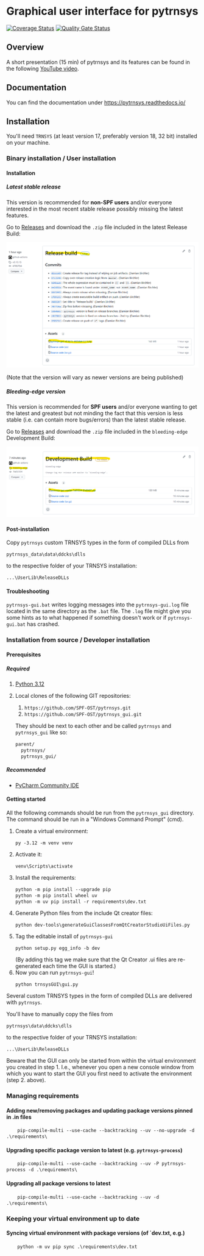 # Graphical user interface for pytrnsys

[![Coverage Status](https://coveralls.io/repos/github/SPF-OST/pytrnsys_gui/badge.svg?branch=master)](https://coveralls.io/github/SPF-OST/pytrnsys_gui?branch=master) [![Quality Gate Status](https://sonarcloud.io/api/project_badges/measure?project=SPF-OST_pytrnsys_gui&metric=alert_status)](https://sonarcloud.io/summary/new_code?id=SPF-OST_pytrnsys_gui)

## Overview

A short presentation (15 min) of pytrnsys and its features can be found in the following 
[YouTube video](https://www.youtube.com/watch?v=B1BSjYRKuVM).

## Documentation

You can find the documentation under https://pytrnsys.readthedocs.io/ 

## Installation

You'll need `TRNSYS` (at least version 17, preferably version 18, 32 bit)  installed on your machine.

### Binary installation / User installation

#### Installation

##### Latest stable release

This version is recommended for **non-SPF users** and/or everyone interested in the most recent stable release
possibly missing the latest features.

Go to [Releases](https://github.com/SPF-OST/pytrnsys_gui/releases) and download the `.zip` file included in
the latest Release Build:

![Latest Versioned Release](doc/release.png)

(Note that the version will vary as newer versions are being published)

##### Bleeding-edge version

This version is recommended for **SPF users** and/or everyone wanting to get the latest and greatest but not minding the fact
that this version is less stable (i.e. can contain more bugs/errors) than the latest stable release.

Go to [Releases](https://github.com/SPF-OST/pytrnsys_gui/releases) and download the `.zip` file included in
the `bleeding-edge` Development Build:

![Bleeding Edge Release](doc/bleeding-edge.png)

#### Post-installation

Copy `pytrnsys` custom TRNSYS types in the form of compiled DLLs from

    pytrnsys_data\data\ddcks\dlls
    
to the respective folder of your TRNSYS installation:

    ...\UserLib\ReleaseDLLs

#### Troubleshooting
`pytrnsys-gui.bat` writes logging messages into the `pytrnsys-gui.log` file located in the same directory
as the `.bat` file. The `.log` file might give you some hints as to what happened if something doesn't
work or if `pytrnsys-gui.bat` has crashed.


### Installation from source / Developer installation

#### Prerequisites

##### Required

1. [Python 3.12](https://www.python.org/ftp/python/3.12.2/python-3.12.2-amd64.exe)
1. Local clones of the following GIT repositories:
    1. `https://github.com/SPF-OST/pytrnsys.git`
    1. `https://github.com/SPF-OST/pytrnsys_gui.git`

    They should be next to each other and be called `pytrnsys` and `pytrnsys_gui` like so:
    ```
    parent/
      pytrnsys/
      pytrnsys_gui/
    ```

##### Recommended
* [PyCharm Community IDE](https://www.jetbrains.com/pycharm/download)

#### Getting started

All the following commands should be run from the `pytrnsys_gui` directory. The command should be run in a 
"Windows Command Prompt" (cmd).

1. Create a virtual environment:
    ```commandline
    py -3.12 -m venv venv
    ```
2. Activate it:
    ```commandline
    venv\Scripts\activate
    ```
3. Install the requirements:
    ```commandline
    python -m pip install --upgrade pip
    python -m pip install wheel uv
    python -m uv pip install -r requirements\dev.txt
    ```
4. Generate Python files from the include Qt creator files:
   ```commandline
   python dev-tools\generateGuiClassesFromQtCreatorStudioUiFiles.py
   ```
5. Tag the editable install of `pytrnsys-gui`
   ```commandline
   python setup.py egg_info -b dev
   ```
   (By adding this tag we make sure that the Qt Creator .ui files are re-generated each time the GUI is started.)
6. Now you can run `pytrnsys-gui`!
    ```commandline
    python trnsysGUI\gui.py
    ```

Several custom TRNSYS types in the form of compiled DLLs are delivered with `pytrnsys`.

You'll have to manually copy the files from

    pytrnsys\data\ddcks\dlls
    
to the respective folder of your TRNSYS installation:

    ...\UserLib\ReleaseDLLs
    
Beware that the GUI can only be started from within the virtual environment you created in step 1. 
I.e., whenever you open a new console window from which you want to start the GUI you first need 
to activate the environment (step 2. above).

### Managing requirements

#### Adding new/removing packages and updating package versions pinned in .in files
```commandline
    pip-compile-multi --use-cache --backtracking --uv --no-upgrade -d .\requirements\
```

#### Upgrading specific package version to latest (e.g. `pytrnsys-process`)
```commandline
    pip-compile-multi --use-cache --backtracking --uv -P pytrnsys-process -d .\requirements\
```

#### Upgrading all package versions to latest
```commandline
    pip-compile-multi --use-cache --backtracking --uv -d .\requirements\
```

### Keeping your virtual environment up to date

#### Syncing virtual environment with package versions (of `dev.txt, e.g.)
```commandline
    python -m uv pip sync .\requirements\dev.txt
```